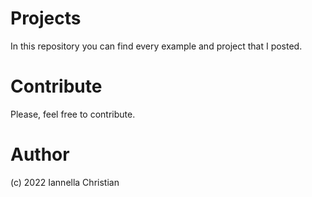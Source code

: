 # Projects
In this repository you can find every example and project that I posted.









# Contribute
Please, feel free to contribute.

# Author
(c) 2022 Iannella Christian

